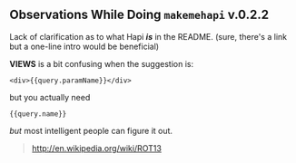 ## Observations While Doing `makemehapi` v.0.2.2

Lack of clarification as to what Hapi ***is*** in the README.
(sure, there's a link but a one-line intro would be beneficial)

**VIEWS** is a bit confusing when the suggestion is:
```
<div>{{query.paramName}}</div>
```
but you actually need
```
{{query.name}}
```
*but* most intelligent people can figure it out.

> http://en.wikipedia.org/wiki/ROT13
